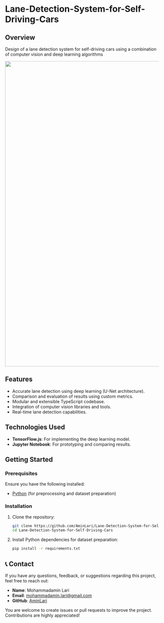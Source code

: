 # Lane-Detection-System-for-Self-Driving-Cars
## Overview
Design of a lane detection system for self-driving cars using a combination of computer vision and deep learning algorithms
<p> <img src="https://github.com/user-attachments/assets/bba4dfd5-1d6e-4e6e-ae10-d527b8eddaf8" width="1000"> </p>

## Features

- Accurate lane detection using deep learning (U-Net architecture).
- Comparison and evaluation of results using custom metrics.
- Modular and extensible TypeScript codebase.
- Integration of computer vision libraries and tools.
- Real-time lane detection capabilities.

## Technologies Used

- **TensorFlow.js**: For implementing the deep learning model.
- **Jupyter Notebook**: For prototyping and comparing results.

## Getting Started

### Prerequisites

Ensure you have the following installed:

- [Python](https://www.python.org/) (for preprocessing and dataset preparation)

### Installation

1. Clone the repository:
   ```bash
   git clone https://github.com/AminLari/Lane-Detection-System-for-Self-Driving-Cars.git
   cd Lane-Detection-System-for-Self-Driving-Cars
   ```

2. Install Python dependencies for dataset preparation:
   ```bash
   pip install -r requirements.txt
   ```

## 📞 Contact
If you have any questions, feedback, or suggestions regarding this project, feel free to reach out:

- **Name**: Mohammadamin Lari  
- **Email**: [mohammadamin.lari@gmail.com](mailto:mohammadamin.lari@gmail.com)  
- **GitHub**: [AminLari](https://github.com/aminlari)

You are welcome to create issues or pull requests to improve the project. Contributions are highly appreciated! 
